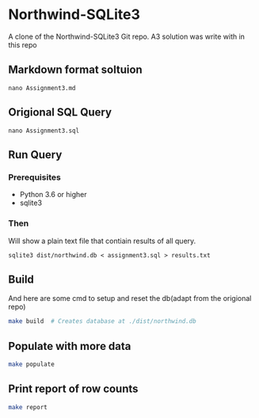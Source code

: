 # Northwind-SQLite3

A clone of the Northwind-SQLite3 Git repo. A3 solution was write with in this repo

## Markdown format soltuion

```{bash}
nano Assignment3.md
```

## Origional SQL Query

```{bash}
nano Assignment3.sql
```

## Run Query

### Prerequisites

- Python 3.6 or higher
- sqlite3

### Then

Will show a plain text file that contiain results of all query.

```{bash}
sqlite3 dist/northwind.db < assignment3.sql > results.txt
```

## Build

And here are some cmd to setup and reset the db(adapt from the origional repo)

```bash
make build  # Creates database at ./dist/northwind.db
```

## Populate with more data

```bash
make populate
```

## Print report of row counts

```bash
make report
```